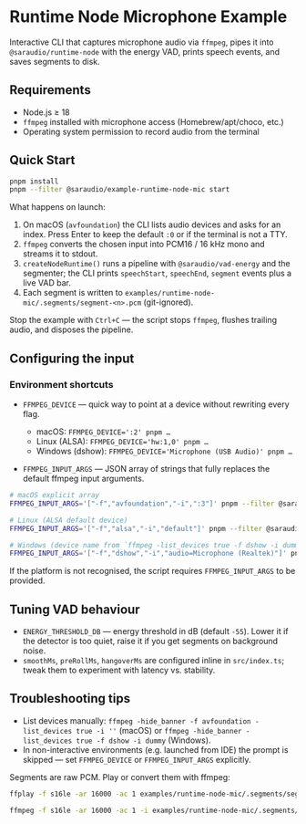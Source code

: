 # Runtime Node Microphone Example

Interactive CLI that captures microphone audio via `ffmpeg`, pipes it into `@saraudio/runtime-node` with the energy VAD, prints speech events, and saves segments to disk.

## Requirements

- Node.js ≥ 18
- `ffmpeg` installed with microphone access (Homebrew/apt/choco, etc.)
- Operating system permission to record audio from the terminal

## Quick Start

```bash
pnpm install
pnpm --filter @saraudio/example-runtime-node-mic start
```

What happens on launch:

1. On macOS (`avfoundation`) the CLI lists audio devices and asks for an index. Press Enter to keep the default `:0` or if the terminal is not a TTY.
2. `ffmpeg` converts the chosen input into PCM16 / 16 kHz mono and streams it to stdout.
3. `createNodeRuntime()` runs a pipeline with `@saraudio/vad-energy` and the segmenter; the CLI prints `speechStart`, `speechEnd`, `segment` events plus a live VAD bar.
4. Each segment is written to `examples/runtime-node-mic/.segments/segment-<n>.pcm` (git-ignored).

Stop the example with `Ctrl+C` — the script stops `ffmpeg`, flushes trailing audio, and disposes the pipeline.

## Configuring the input

### Environment shortcuts

- `FFMPEG_DEVICE` — quick way to point at a device without rewriting every flag.
  - macOS: `FFMPEG_DEVICE=':2' pnpm …`
  - Linux (ALSA): `FFMPEG_DEVICE='hw:1,0' pnpm …`
  - Windows (dshow): `FFMPEG_DEVICE='Microphone (USB Audio)' pnpm …`

- `FFMPEG_INPUT_ARGS` — JSON array of strings that fully replaces the default ffmpeg input arguments.

```bash
# macOS explicit array
FFMPEG_INPUT_ARGS='["-f","avfoundation","-i",":3"]' pnpm --filter @saraudio/example-runtime-node-mic start

# Linux (ALSA default device)
FFMPEG_INPUT_ARGS='["-f","alsa","-i","default"]' pnpm --filter @saraudio/example-runtime-node-mic start

# Windows (device name from `ffmpeg -list_devices true -f dshow -i dummy`)
FFMPEG_INPUT_ARGS='["-f","dshow","-i","audio=Microphone (Realtek)"]' pnpm --filter @saraudio/example-runtime-node-mic start
```

If the platform is not recognised, the script requires `FFMPEG_INPUT_ARGS` to be provided.

## Tuning VAD behaviour

- `ENERGY_THRESHOLD_DB` — energy threshold in dB (default `-55`). Lower it if the detector is too quiet, raise it if you get segments on background noise.
- `smoothMs`, `preRollMs`, `hangoverMs` are configured inline in `src/index.ts`; tweak them to experiment with latency vs. stability.

## Troubleshooting tips

- List devices manually: `ffmpeg -hide_banner -f avfoundation -list_devices true -i ''` (macOS) or `ffmpeg -hide_banner -list_devices true -f dshow -i dummy` (Windows).
- In non-interactive environments (e.g. launched from IDE) the prompt is skipped — set `FFMPEG_DEVICE` or `FFMPEG_INPUT_ARGS` explicitly.

Segments are raw PCM. Play or convert them with ffmpeg:

```bash
ffplay -f s16le -ar 16000 -ac 1 examples/runtime-node-mic/.segments/segment-1.pcm

ffmpeg -f s16le -ar 16000 -ac 1 -i examples/runtime-node-mic/.segments/segment-1.pcm segment-1.wav
```
